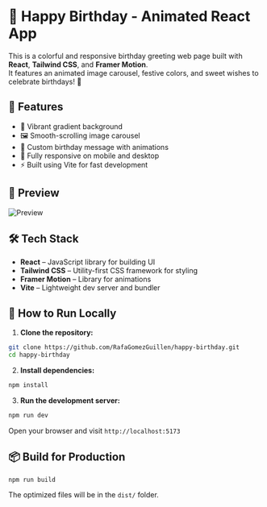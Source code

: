 # 🎉 Happy Birthday - Animated React App

This is a colorful and responsive birthday greeting web page built with **React**, **Tailwind CSS**, and **Framer Motion**.  
It features an animated image carousel, festive colors, and sweet wishes to celebrate birthdays! 🥳

## 🚀 Features

- 🎨 Vibrant gradient background
- 🖼️ Smooth-scrolling image carousel
- 💬 Custom birthday message with animations
- 💖 Fully responsive on mobile and desktop
- ⚡ Built using Vite for fast development

## 📸 Preview

![Preview](./assets/preview.png)

## 🛠️ Tech Stack

- **React** – JavaScript library for building UI
- **Tailwind CSS** – Utility-first CSS framework for styling
- **Framer Motion** – Library for animations
- **Vite** – Lightweight dev server and bundler

## 🚧 How to Run Locally

1. **Clone the repository:**

```bash
git clone https://github.com/RafaGomezGuillen/happy-birthday.git
cd happy-birthday
```

2. **Install dependencies:**

```bash
npm install
```

3. **Run the development server:**

```bash
npm run dev
```

Open your browser and visit `http://localhost:5173`

## 📦 Build for Production

```bash
npm run build
```

The optimized files will be in the `dist/` folder.
